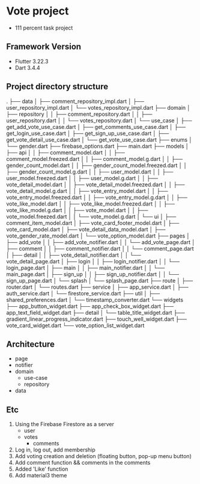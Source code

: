 # Vote project
- 111 percent task project 

## Framework Version
- Flutter 3.22.3
- Dart 3.4.4

## Project directory structure
.
├── data
│    ├── comment_repository_impl.dart
│    ├── user_repository_impl.dart
│    └── votes_repository_impl.dart
├── domain
│    ├── repository
│    │   ├── comment_repository.dart
│    │   ├── user_repository.dart
│    │   └── votes_repository.dart
│    └── use_case
│        ├── get_add_vote_use_case.dart
│        ├── get_comments_use_case.dart
│        ├── get_login_use_case.dart
│        ├── get_sign_up_use_case.dart
│        ├── get_vote_detail_use_case.dart
│        └── get_vote_use_case.dart
├── enums
│    └── gender.dart
├── firebase_options.dart
├── main.dart
├── models
│    ├── api
│    │   ├── comment_model.dart
│    │   ├── comment_model.freezed.dart
│    │   ├── comment_model.g.dart
│    │   ├── gender_count_model.dart
│    │   ├── gender_count_model.freezed.dart
│    │   ├── gender_count_model.g.dart
│    │   ├── user_model.dart
│    │   ├── user_model.freezed.dart
│    │   ├── user_model.g.dart
│    │   ├── vote_detail_model.dart
│    │   ├── vote_detail_model.freezed.dart
│    │   ├── vote_detail_model.g.dart
│    │   ├── vote_entry_model.dart
│    │   ├── vote_entry_model.freezed.dart
│    │   ├── vote_entry_model.g.dart
│    │   ├── vote_like_model.dart
│    │   ├── vote_like_model.freezed.dart
│    │   ├── vote_like_model.g.dart
│    │   ├── vote_model.dart
│    │   ├── vote_model.freezed.dart
│    │   └── vote_model.g.dart
│    └── ui
│        ├── comment_item_model.dart
│        ├── vote_card_footer_model.dart
│        ├── vote_card_model.dart
│        ├── vote_detail_data_model.dart
│        ├── vote_gender_rate_model.dart
│        └── vote_option_model.dart
├── pages
│    ├── add_vote
│    │   ├── add_vote_notifier.dart
│    │   └── add_vote_page.dart
│    ├── comment
│    │   ├── comment_notifier.dart
│    │   └── comment_page.dart
│    ├── detail
│    │   ├── vote_detail_notifier.dart
│    │   └── vote_detail_page.dart
│    ├── login
│    │   ├── login_notifier.dart
│    │   └── login_page.dart
│    ├── main
│    │   ├── main_notifier.dart
│    │   └── main_page.dart
│    ├── sign_up
│    │   ├── sign_up_notifier.dart
│    │   └── sign_up_page.dart
│    └── splash
│        └── splash_page.dart
├── route
│    ├── router.dart
│    └── routes.dart
├── service
│    ├── app_service.dart
│    ├── auth_service.dart
│    └── firestore_service.dart
├── util
│    ├── shared_preferences.dart
│    └── timestamp_converter.dart
└── widgets
├── app_button_widget.dart
├── app_check_box_widget.dart
├── app_text_field_widget.dart
├── detail
│   └── table_title_widget.dart
├── gradient_linear_progress_indicator.dart
├── touch_well_widget.dart
├── vote_card_widget.dart
└── vote_option_list_widget.dart


## Architecture
- page
- notifier
- domain
  - use-case
  - repository
- data

## Etc
1. Using the Firebase Firestore as a server
    - user
    - votes
      - comments
2. Log in, log out, add membership
3. Add voting creation and deletion (floating button, pop-up menu button)
4. Add comment function && comments in the comments
5. Added 'Like' function
6. Add material3 theme


